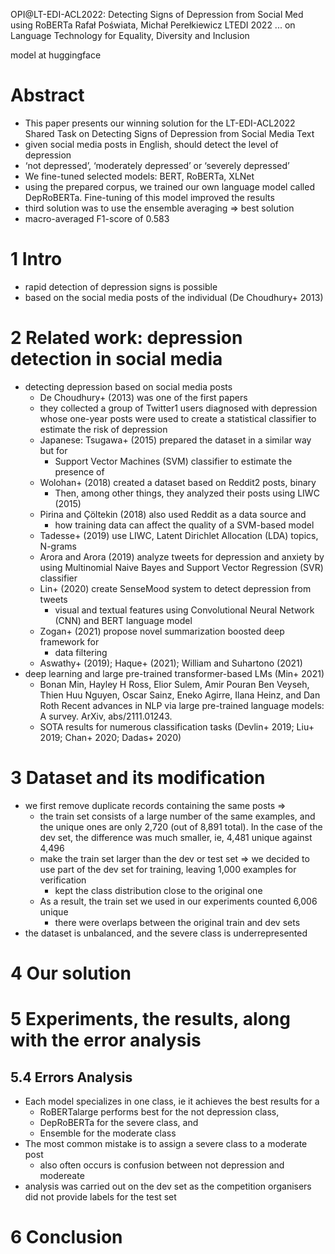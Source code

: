 OPI@LT-EDI-ACL2022: Detecting Signs of Depression from Social Med using RoBERTa
Rafał Poświata, Michał Perełkiewicz
LTEDI 2022 ... on Language Technology for Equality, Diversity and Inclusion

model at huggingface

# Abstract

* This paper presents our winning solution for the LT-EDI-ACL2022 Shared Task
  on Detecting Signs of Depression from Social Media Text
* given social media posts in English, should detect the level of depression
* ‘not depressed’, ‘moderately depressed’ or ‘severely depressed’
* We fine-tuned selected models: BERT, RoBERTa, XLNet
* using the prepared corpus, we trained our own language model called
  DepRoBERTa.  Fine-tuning of this model improved the results
* third solution was to use the ensemble averaging => best solution
* macro-averaged F1-score of 0.583

# 1 Intro

* rapid detection of depression signs is possible
* based on the social media posts of the individual (De Choudhury+ 2013)

# 2 Related work: depression detection in social media

* detecting depression based on social media posts
  * De Choudhury+ (2013) was one of the first papers
  * they collected a group of Twitter1 users diagnosed with depression whose
    one-year posts were used to create a statistical classifier to estimate the
    risk of depression
  * Japanese: Tsugawa+ (2015) prepared the dataset in a similar way but for
    * Support Vector Machines (SVM) classifier to estimate the presence of
  * Wolohan+ (2018) created a dataset based on Reddit2 posts, binary
    * Then, among other things, they analyzed their posts using LIWC (2015)
  * Pirina and Çöltekin (2018) also used Reddit as a data source and
    * how training data can affect the quality of a SVM-based model
  * Tadesse+ (2019) use LIWC, Latent Dirichlet Allocation (LDA) topics, N-grams
  * Arora and Arora (2019) analyze tweets for depression and anxiety by using
    Multinomial Naive Bayes and Support Vector Regression (SVR) classifier
  * Lin+ (2020) create SenseMood system to detect depression from tweets
    * visual and textual features using
      Convolutional Neural Network (CNN) and BERT language model
  * Zogan+ (2021) propose novel summarization boosted deep framework for
    * data filtering
  * Aswathy+ (2019); Haque+ (2021); William and Suhartono (2021)
* deep learning and large pre-trained transformer-based LMs (Min+ 2021)
  * Bonan Min, Hayley H Ross, Elior Sulem, Amir Pouran Ben Veyseh,
      Thien Huu Nguyen, Oscar Sainz, Eneko Agirre, Ilana Heinz, and Dan Roth
    Recent advances in NLP via large pre-trained language models: A survey.
    ArXiv, abs/2111.01243.
  * SOTA results for numerous classification tasks
    (Devlin+ 2019; Liu+ 2019; Chan+ 2020; Dadas+ 2020)

# 3 Dataset and its modification

* we first remove duplicate records containing the same posts =>
  * the train set consists of a large number of the same examples, and the
    unique ones are only 2,720 (out of 8,891 total).  In the case of the
    dev set, the difference was much smaller, ie, 4,481 unique against 4,496
  * make the train set larger than the dev or test set
    => we decided to use part of the dev set for training,
    leaving 1,000 examples for verification
    * kept the class distribution close to the original one
  * As a result, the train set we used in our experiments counted 6,006 unique
    * there were overlaps between the original train and dev sets
* the dataset is unbalanced, and the severe class is underrepresented

# 4 Our solution

# 5 Experiments, the results, along with the error analysis

## 5.4 Errors Analysis

* Each model specializes in one class, ie it achieves the best results for a
  * RoBERTalarge performs best for the not depression class,
  * DepRoBERTa for the severe class, and
  * Ensemble for the moderate class
* The most common mistake is to assign a severe class to a moderate post
  * also often occurs is confusion between not depression and modereate
* analysis was carried out on the dev set
  as the competition organisers did not provide labels for the test set

# 6 Conclusion
